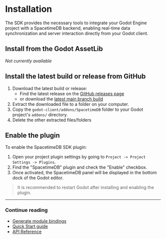 # Installation

The SDK provides the necessary tools to integrate your Godot Engine project with a SpacetimeDB backend, enabling real-time data synchronization and server interaction directly from your Godot client.

## Install from the Godot AssetLib

_Not currently available_

<!-- TODO: Uncomment this block once uploaded to AssetLib

To install the SpacetimeDB SDK from the AssetLib, follow these steps:

1. Open the AssetLib tab in your Godot project.
2. Search for "SpacetimeDB SDK".
3. Click the SpacetimeDB SDK plugin from the results
4. Click the "Download" button to automatically download and install the plugin.
5. Follow the instructions to [enable the plugin](#enable-the-plugin). -->

## Install the latest build or release from GitHub

1. Download the latest build or release:
    - Find the latest release on the [GitHub releases page](https://github.com/flametime/Godot-SpacetimeDB-SDK/releases)
    - or download the [latest main branch build](https://github.com/flametime/Godot-SpacetimeDB-SDK/archive/refs/heads/main.zip)
2. Extract the downloaded file to a folder on your computer.
3. Copy the `godot-client/addons/SpacetimeDB` folder to your Godot project's `addons/` directory.
4. Delete the other extracted files/folders

## Enable the plugin

To enable the SpacetimeDB SDK plugin:

1. Open your project plugin settings by going to `Project -> Project Settings -> Plugins`.
2. Find the "SpacetimeDB" plugin and check the "Enable" checkbox.
3. Once activated, the SpacetimeDB panel will be displayed in the bottom dock of the Godot editor.

> It is recommended to restart Godot after installing and enabling the plugin.

---

### Continue reading

-   [Generate module bindings](codegen.md)
-   [Quick Start guide](quickstart.md)
-   [API Reference](api.md)
